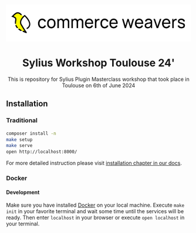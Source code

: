 <p align="center">
    <a href="https://commerceweavers.com" target="_blank">
        <picture>
          <img alt="CW Logo" height="100" src="https://github.com/CommerceWeavers/SyliusWorkshopWarsaw24/blob/main/assets/images/cw-logo.png?raw=true">
        </picture>
    </a>
</p>

<h1 align="center">Sylius Workshop Toulouse 24'</h1>

<p align="center">This is repository for Sylius Plugin Masterclass workshop that took place in Toulouse on 6th of June 2024</p>

## Installation

### Traditional
```bash
composer install -n
make setup
make serve
open http://localhost:8000/
```

For more detailed instruction please visit [installation chapter in our docs](https://docs.sylius.com/en/latest/book/installation/installation.html).

### Docker

#### Development

Make sure you have installed [Docker](https://docs.docker.com/get-docker/) on your local machine.
Execute `make init` in your favorite terminal and wait some time until the services will be ready.
Then enter `localhost` in your browser or execute `open localhost` in your terminal.
